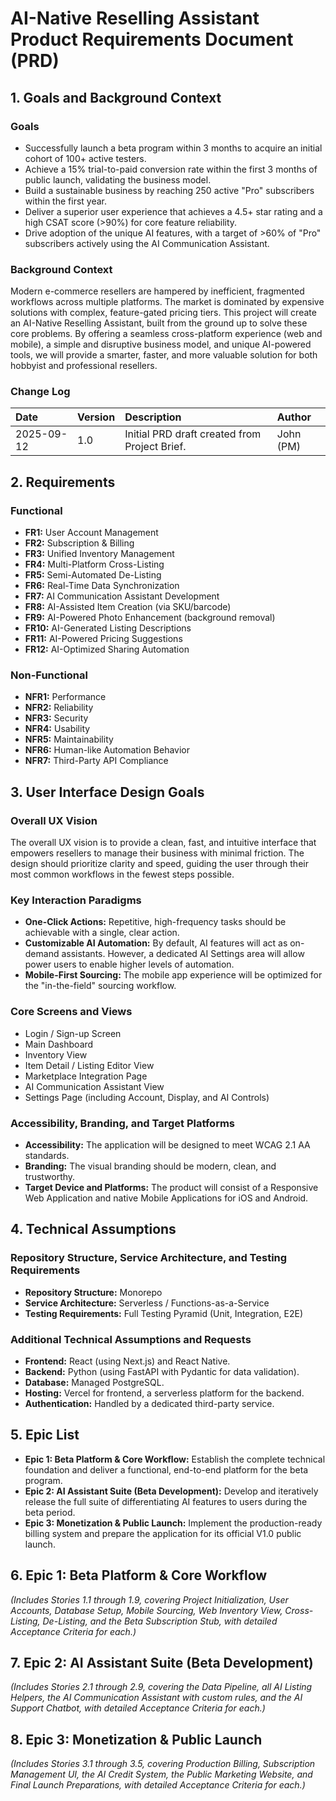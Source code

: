 # AI-Native Reselling Assistant Product Requirements Document (PRD)

## 1. Goals and Background Context

### Goals
* Successfully launch a beta program within 3 months to acquire an initial cohort of 100+ active testers.
* Achieve a 15% trial-to-paid conversion rate within the first 3 months of public launch, validating the business model.
* Build a sustainable business by reaching 250 active "Pro" subscribers within the first year.
* Deliver a superior user experience that achieves a 4.5+ star rating and a high CSAT score (>90%) for core feature reliability.
* Drive adoption of the unique AI features, with a target of >60% of "Pro" subscribers actively using the AI Communication Assistant.

### Background Context
Modern e-commerce resellers are hampered by inefficient, fragmented workflows across multiple platforms. The market is dominated by expensive solutions with complex, feature-gated pricing tiers. This project will create an AI-Native Reselling Assistant, built from the ground up to solve these core problems. By offering a seamless cross-platform experience (web and mobile), a simple and disruptive business model, and unique AI-powered tools, we will provide a smarter, faster, and more valuable solution for both hobbyist and professional resellers.

### Change Log
| Date | Version | Description | Author |
| :--- | :--- | :--- | :--- |
| 2025-09-12 | 1.0 | Initial PRD draft created from Project Brief. | John (PM) |

## 2. Requirements

### Functional
* **FR1:** User Account Management
* **FR2:** Subscription & Billing
* **FR3:** Unified Inventory Management
* **FR4:** Multi-Platform Cross-Listing
* **FR5:** Semi-Automated De-Listing
* **FR6:** Real-Time Data Synchronization
* **FR7:** AI Communication Assistant Development
* **FR8:** AI-Assisted Item Creation (via SKU/barcode)
* **FR9:** AI-Powered Photo Enhancement (background removal)
* **FR10:** AI-Generated Listing Descriptions
* **FR11:** AI-Powered Pricing Suggestions
* **FR12:** AI-Optimized Sharing Automation

### Non-Functional
* **NFR1:** Performance
* **NFR2:** Reliability
* **NFR3:** Security
* **NFR4:** Usability
* **NFR5:** Maintainability
* **NFR6:** Human-like Automation Behavior
* **NFR7:** Third-Party API Compliance

## 3. User Interface Design Goals

### Overall UX Vision
The overall UX vision is to provide a clean, fast, and intuitive interface that empowers resellers to manage their business with minimal friction. The design should prioritize clarity and speed, guiding the user through their most common workflows in the fewest steps possible.

### Key Interaction Paradigms
* **One-Click Actions:** Repetitive, high-frequency tasks should be achievable with a single, clear action.
* **Customizable AI Automation:** By default, AI features will act as on-demand assistants. However, a dedicated AI Settings area will allow power users to enable higher levels of automation.
* **Mobile-First Sourcing:** The mobile app experience will be optimized for the "in-the-field" sourcing workflow.

### Core Screens and Views
* Login / Sign-up Screen
* Main Dashboard
* Inventory View
* Item Detail / Listing Editor View
* Marketplace Integration Page
* AI Communication Assistant View
* Settings Page (including Account, Display, and AI Controls)

### Accessibility, Branding, and Target Platforms
* **Accessibility:** The application will be designed to meet WCAG 2.1 AA standards.
* **Branding:** The visual branding should be modern, clean, and trustworthy.
* **Target Device and Platforms:** The product will consist of a Responsive Web Application and native Mobile Applications for iOS and Android.

## 4. Technical Assumptions

### Repository Structure, Service Architecture, and Testing Requirements
* **Repository Structure:** Monorepo
* **Service Architecture:** Serverless / Functions-as-a-Service
* **Testing Requirements:** Full Testing Pyramid (Unit, Integration, E2E)

### Additional Technical Assumptions and Requests
* **Frontend:** React (using Next.js) and React Native.
* **Backend:** Python (using FastAPI with Pydantic for data validation).
* **Database:** Managed PostgreSQL.
* **Hosting:** Vercel for frontend, a serverless platform for the backend.
* **Authentication:** Handled by a dedicated third-party service.

## 5. Epic List
* **Epic 1: Beta Platform & Core Workflow:** Establish the complete technical foundation and deliver a functional, end-to-end platform for the beta program.
* **Epic 2: AI Assistant Suite (Beta Development):** Develop and iteratively release the full suite of differentiating AI features to users during the beta period.
* **Epic 3: Monetization & Public Launch:** Implement the production-ready billing system and prepare the application for its official V1.0 public launch.

## 6. Epic 1: Beta Platform & Core Workflow
*(Includes Stories 1.1 through 1.9, covering Project Initialization, User Accounts, Database Setup, Mobile Sourcing, Web Inventory View, Cross-Listing, De-Listing, and the Beta Subscription Stub, with detailed Acceptance Criteria for each.)*

## 7. Epic 2: AI Assistant Suite (Beta Development)
*(Includes Stories 2.1 through 2.9, covering the Data Pipeline, all AI Listing Helpers, the AI Communication Assistant with custom rules, and the AI Support Chatbot, with detailed Acceptance Criteria for each.)*

## 8. Epic 3: Monetization & Public Launch
*(Includes Stories 3.1 through 3.5, covering Production Billing, Subscription Management UI, the AI Credit System, the Public Marketing Website, and Final Launch Preparations, with detailed Acceptance Criteria for each.)*

